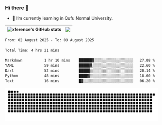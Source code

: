 ### Hi there 👋

<!--
**xference/xference** is a ✨ _special_ ✨ repository because its `README.md` (this file) appears on your GitHub profile.

Here are some ideas to get you started:

- 🔭 I’m currently working on ...

- 👯 I’m looking to collaborate on ...
- 🤔 I’m looking for help with ...
- 💬 Ask me about ...
- 📫 How to reach me: ...
- 😄 Pronouns: ...
- ⚡ Fun fact: ...
-->
- 🌱 I’m currently learning in Qufu Normal University.


| <img src="https://github-readme-stats.vercel.app/api?username=xference&show_icons=true&theme=ambient_gradient" alt="xference's GitHub stats" align="center"/> | <img src="https://github-readme-streak-stats.herokuapp.com/?user=xference"  style="zoom:100%;" align="center"/> |
| ------------------------------------------------------------ | ------------------------------------------------------------ |

<!--START_SECTION:waka-->

```txt
From: 02 August 2025 - To: 09 August 2025

Total Time: 4 hrs 21 mins

Markdown          1 hr 10 mins    ██████▓░░░░░░░░░░░░░░░░░░   27.08 %
YAML              59 mins         █████▓░░░░░░░░░░░░░░░░░░░   22.60 %
Dart              52 mins         █████░░░░░░░░░░░░░░░░░░░░   20.14 %
Python            48 mins         ████▓░░░░░░░░░░░░░░░░░░░░   18.60 %
Text              16 mins         █▓░░░░░░░░░░░░░░░░░░░░░░░   06.20 %
```

<!--END_SECTION:waka-->

<picture>
  <source media="(prefers-color-scheme: dark)" srcset="https://raw.githubusercontent.com/xference/xference/output/github-contribution-grid-snake-dark.svg" />
  <source media="(prefers-color-scheme: light)" srcset="https://raw.githubusercontent.com/xference/xference/output/github-contribution-grid-snake.svg" />
  <img alt="github-snake" src="https://raw.githubusercontent.com/xference/xference/output/github-contribution-grid-snake.svg" />
</picture>
